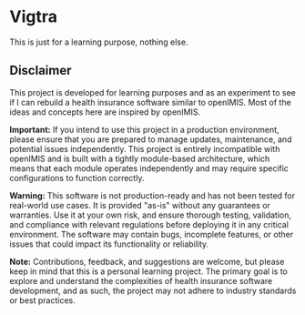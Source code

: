 # Vigtra

This is just for a learning purpose, nothing else.

## Disclaimer

This project is developed for learning purposes and as an experiment to see if I can rebuild a health insurance software similar to openIMIS. Most of the ideas and concepts here are inspired by openIMIS.

**Important:** If you intend to use this project in a production environment, please ensure that you are prepared to manage updates, maintenance, and potential issues independently. This project is entirely incompatible with openIMIS and is built with a tightly module-based architecture, which means that each module operates independently and may require specific configurations to function correctly.

**Warning:** This software is not production-ready and has not been tested for real-world use cases. It is provided "as-is" without any guarantees or warranties. Use it at your own risk, and ensure thorough testing, validation, and compliance with relevant regulations before deploying it in any critical environment. The software may contain bugs, incomplete features, or other issues that could impact its functionality or reliability.

**Note:** Contributions, feedback, and suggestions are welcome, but please keep in mind that this is a personal learning project. The primary goal is to explore and understand the complexities of health insurance software development, and as such, the project may not adhere to industry standards or best practices.
